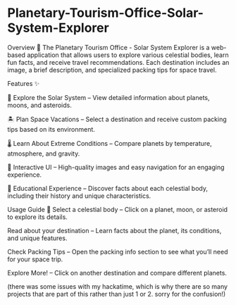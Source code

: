 # Planetary-Tourism-Office-Solar-System-Explorer

Overview 🌌
The Planetary Tourism Office - Solar System Explorer is a web-based application that allows users to explore various celestial bodies, learn fun facts, and receive travel recommendations. Each destination includes an image, a brief description, and specialized packing tips for space travel.

Features ✨

🔭 Explore the Solar System – View detailed information about planets, moons, and asteroids.

🏝️ Plan Space Vacations – Select a destination and receive custom packing tips based on its environment.

🌡️ Learn About Extreme Conditions – Compare planets by temperature, atmosphere, and gravity.

🎨 Interactive UI – High-quality images and easy navigation for an engaging experience.

📡 Educational Experience – Discover facts about each celestial body, including their history and unique characteristics.


Usage Guide 🚀
Select a celestial body – Click on a planet, moon, or asteroid to explore its details.

Read about your destination – Learn facts about the planet, its conditions, and unique features.

Check Packing Tips – Open the packing info section to see what you’ll need for your space trip.

Explore More! – Click on another destination and compare different planets.



(there was some issues with my hackatime, which is why there are so many projects that are part of this rather than just 1 or 2. sorry for the confusion!)
